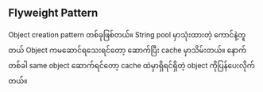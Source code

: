 ## Flyweight Pattern

Object creation pattern တစ်ခုဖြစ်တယ်။ String pool မှာသုံးထားတဲ့ ကောင်နဲ့တူတယ် Object ကမဆောင်ရသေးရင်တော့ ဆောက်ပြီး cache မှာသိမ်းတယ်။ နောက်တစ်ခါ same object ဆောက်ရင်တော့ cache ထဲမှာရှိရင်ရှိတဲ့ object ကိုပြန်ပေးလိုက်တယ်။